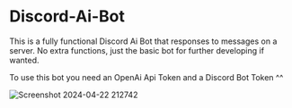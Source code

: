 # Discord-Ai-Bot

This is a fully functional Discord Ai Bot that responses to messages on a server.
No extra functions, just the basic bot for further developing if wanted.

To use this bot you need an OpenAi Api Token and a Discord Bot Token ^^

![Screenshot 2024-04-22 212742](https://github.com/Uamiii/Discord-Ai-Bot/assets/149152529/f4562c13-148e-49ad-bdd3-25732f69b3ed)
